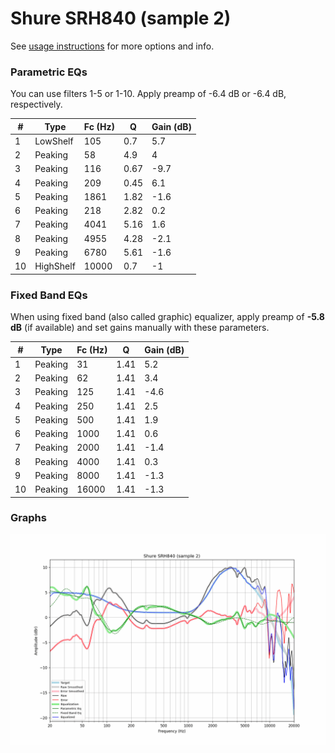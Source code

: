 # Shure SRH840 (sample 2)
See [usage instructions](https://github.com/jaakkopasanen/AutoEq#usage) for more options and info.

### Parametric EQs
You can use filters 1-5 or 1-10. Apply preamp of -6.4 dB or -6.4 dB, respectively.

|   # | Type      |   Fc (Hz) |    Q |   Gain (dB) |
|-----|-----------|-----------|------|-------------|
|   1 | LowShelf  |       105 | 0.7  |         5.7 |
|   2 | Peaking   |        58 | 4.9  |         4   |
|   3 | Peaking   |       116 | 0.67 |        -9.7 |
|   4 | Peaking   |       209 | 0.45 |         6.1 |
|   5 | Peaking   |      1861 | 1.82 |        -1.6 |
|   6 | Peaking   |       218 | 2.82 |         0.2 |
|   7 | Peaking   |      4041 | 5.16 |         1.6 |
|   8 | Peaking   |      4955 | 4.28 |        -2.1 |
|   9 | Peaking   |      6780 | 5.61 |        -1.6 |
|  10 | HighShelf |     10000 | 0.7  |        -1   |

### Fixed Band EQs
When using fixed band (also called graphic) equalizer, apply preamp of **-5.8 dB** (if available) and set gains manually with these parameters.

|   # | Type    |   Fc (Hz) |    Q |   Gain (dB) |
|-----|---------|-----------|------|-------------|
|   1 | Peaking |        31 | 1.41 |         5.2 |
|   2 | Peaking |        62 | 1.41 |         3.4 |
|   3 | Peaking |       125 | 1.41 |        -4.6 |
|   4 | Peaking |       250 | 1.41 |         2.5 |
|   5 | Peaking |       500 | 1.41 |         1.9 |
|   6 | Peaking |      1000 | 1.41 |         0.6 |
|   7 | Peaking |      2000 | 1.41 |        -1.4 |
|   8 | Peaking |      4000 | 1.41 |         0.3 |
|   9 | Peaking |      8000 | 1.41 |        -1.3 |
|  10 | Peaking |     16000 | 1.41 |        -1.3 |

### Graphs
![](./Shure%20SRH840%20(sample%202).png)
